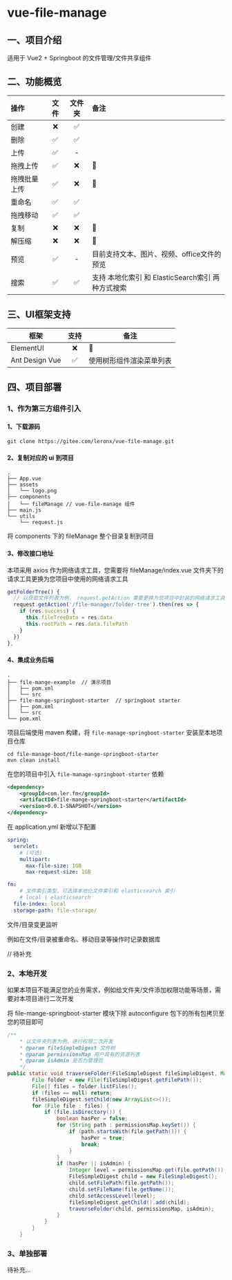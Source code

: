 # vue-file-manage

## 一、项目介绍

适用于 Vue2 + Springboot 的文件管理/文件共享组件

## 二、功能概览

| 操作         | 文件 | 文件夹 | 备注                                              |
| :----------- | :--: | :----: | :------------------------------------------------ |
| 创建         |  ❌   |   ✅    |                                                   |
| 删除         |  ✅   |   ✅    |                                                   |
| 上传         |  ✅   |   -    |                                                   |
| 拖拽上传     |  ✅   |   ❌    | 📅                                                 |
| 拖拽批量上传 |  ✅   |   ❌    | 📅                                                 |
| 重命名       |  ✅   |   ✅    |                                                   |
| 拖拽移动     |  ✅   |   ✅    |                                                   |
| 复制         |  ❌   |   ❌    | 📅                                                 |
| 解压缩       |  ❌   |   ❌    | 📅                                                 |
| 预览         |  ✅   |   -    | 目前支持文本、图片、视频、office文件的预览        |
| 搜索         |  ✅   |   ✅    | 支持 本地化索引 和 ElasticSearch索引 两种方式搜索 |

## 三、UI框架支持

| 框架           | 支持 | 备注                     |
| -------------- | :--: | ------------------------ |
| ElementUI      |  ❌   | 📅                        |
| Ant Design Vue |  ✅   | 使用树形组件渲染菜单列表 |

## 四、项目部署

### 1、作为第三方组件引入

#### 1、下载源码

```shell
git clone https://gitee.com/leronx/vue-file-manage.git
```

#### 2、复制对应的 ui 到项目

```
.
├── App.vue
├── assets
│   └── logo.png
├── components
│   └── fileManage // vue-file-manage 组件
├── main.js
└── utils
    └── request.js
```

将 components 下的 fileManage 整个目录复制到项目

#### 3、修改接口地址

本项采用 axios 作为网络请求工具，您需要将 fileManage/index.vue 文件夹下的请求工具更换为您项目中使用的网络请求工具

```js
getFolderTree() {
  // 以获取文件列表为例， request.getAction 需要更换为您项目中封装的网络请求工具
  request.getAction('/file-manager/folder-tree').then(res => {
    if (res.success) {
      this.fileTreeData = res.data
      this.rootPath = res.data.filePath
    }
  })
},
```

#### 4、集成业务后端

```
.
├── file-mange-example  // 演示项目
│   ├── pom.xml
│   └── src
├── file-mange-springboot-starter  // springboot starter
│   ├── pom.xml
│   └── src
└── pom.xml
```



项目后端使用 maven 构建，将 `file-manage-springboot-starter` 安装至本地项目仓库

```shell
cd file-manage-boot/file-mange-springboot-starter
mvn clean install
```

在您的项目中引入 `file-manage-springboot-starter` 依赖

```xml
<dependency>
    <groupId>com.ler.fm</groupId>
    <artifactId>file-mange-springboot-starter</artifactId>
    <version>0.0.1-SNAPSHOT</version>
</dependency>
```

在 application.yml 新增以下配置

```yml
spring:
  servlet:
  	# (可选)
    multipart:
      max-file-size: 1GB
      max-request-size: 1GB

fm:
	# 文件索引类型，可选择本地化文件索引和 elasticsearch 索引
	# local | elasticsearch
  file-index: local
  storage-path: file-storage/
```

文件/目录变更监听

例如在文件/目录被重命名、移动目录等操作时记录数据库

// 待补充

### 2、本地开发

如果本项目不能满足您的业务需求，例如给文件夹/文件添加权限功能等场景，需要对本项目进行二次开发

将 file-mange-springboot-starter 模块下除  autoconfigure 包下的所有包拷贝至您的项目即可

```java
/**
	* 以文件夹列表为例，进行权限二次开发
	* @param fileSimpleDigest 文件树
	* @param permissionsMap 用户具有的资源列表
	* @param isAdmin 是否为管理员
	*/
public static void traverseFolder(FileSimpleDigest fileSimpleDigest, Map<String, Integer> permissionsMap, boolean isAdmin) {
        File folder = new File(fileSimpleDigest.getFilePath());
        File[] files = folder.listFiles();
        if (files == null) return;
        fileSimpleDigest.setChild(new ArrayList<>());
        for (File file : files) {
            if (file.isDirectory()) {
                boolean hasPer = false;
                for (String path : permissionsMap.keySet()) {
                    if (path.startsWith(file.getPath())) {
                        hasPer = true;
                        break;
                    }
                }
                if (hasPer || isAdmin) {
                    Integer level = permissionsMap.get(file.getPath());
                    FileSimpleDigest child = new FileSimpleDigest();
                    child.setFilePath(file.getPath());
                    child.setFileName(file.getName());
                    child.setAccessLevel(level);
                    fileSimpleDigest.getChild().add(child);
                    traverseFolder(child, permissionsMap, isAdmin);
                }
            }
        }
    }
```

### 3、单独部署

待补充...



